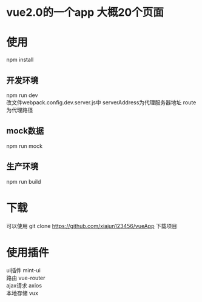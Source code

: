 # vue2.0的一个app 大概20个页面<br/>

# 使用<br/>
   npm install<br>

 ## 开发环境<br/> 
   npm run dev<br/>
   改文件webpack.config.dev.server.js中 serverAddress为代理服务器地址 route为代理路径

 ## mock数据<br/>
   npm run mock<br/>

 ## 生产环境<br/> 
  npm run build<br/>

# 下载  
  可以使用 git clone https://github.com/xiajun123456/vueApp 下载项目<br/>

# 使用插件<br/>
ui插件 mint-ui<br/>
路由 vue-router<br/>
ajax请求 axios<br/>
本地存储 vux<br/>

